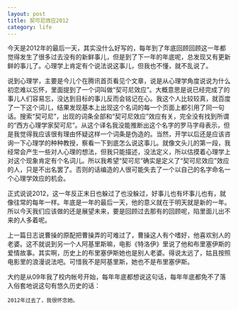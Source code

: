 ```yaml
---
layout: post
title: 契可尼效应2012
category: life
---
```

今天是2012年的最后一天，其实没什么好写的，每年到了年底回顾回顾这一年都觉得发生了很多过去没有的新鲜事儿，但是到了下一年的年底呢，总发现又有更新鲜的事儿了。心理学上肯定有个说法说这事儿，但我也不懂，就不乱说了。

说到心理学，主要是今儿个在腾讯首页看见个文章，说是从心理学角度说说为什么初恋难以忘怀，里面提到了一个词叫做“契可尼效应”。大概意思是说已经完成了的事儿人们容易忘，没达到目标的事儿反而会铭记在心。我这个人比较较真，就百度了一下这个词儿，结果发现基本上出现这个名词的每一个页面上都引用了同一句话。搜索“契可尼”，出现的词条全部和“契可尼效应”效应有关，完全没有找到所谓的“西方心理学家契可尼”。从这个译名我没能推断出这个名字的罗马字母表示，但是我觉得我应该很有理由怀疑这样一个词条是伪造的。当然，开学以后还是应该咨询一下心理学的种种教授，察看一下到底怎么说这事儿。就像文头儿的第一段，我经常会产生一些对人心理的想法，但我只能描述，没法定义，所以估摸着心理学上对这个现象肯定有个名词儿。所以我希望“契可尼”确实是定义了“契可尼效应”效应的人，只是不出名罢了。否则的话编造的人很可能失去了一个以自己的名字命名一个心理学效应的机会。

正式说说2012，这一年反正末日也躲过了也没躲过，好事儿也有坏事儿也有，就像往常的每年一样。年底是一年的最后一天，他的意义就在于明天就是新的一年。所以今天我们应该做的还是展望未来，要是回顾过去那有的回顾呢，陷里面儿出不来的人多着呢。

上一篇日志说曹操的原配把曹操弄的可难过了，曹操这人有个嗜好，他喜欢别人的老婆。这不就说到另一个人阿基里斯嘛，电影《特洛伊》里说了他和布里塞伊斯的爱情故事。其实啊，历史上的布里塞伊斯她也是别人老婆。得说太远了，姑且按照电影里的浪漫说法吧。可惜我不是阿基里斯，她也不是布里塞伊斯。

大约是从09年我了校内帐号开始，每年年底都想说这句话，每年年底都免不了落入俗套地说这句有悠久历史的话：

	2012年过去了，我很怀念她。